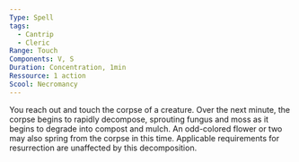 ```yaml
---
Type: Spell
tags:
  - Cantrip
  - Cleric
Range: Touch
Components: V, S
Duration: Concentration, 1min
Ressource: 1 action
Scool: Necromancy
---
```

You reach out and touch the corpse of a creature. Over the next minute, the corpse begins to rapidly decompose, sprouting fungus and moss as it begins to degrade into compost and mulch. An odd-colored flower or two may also spring from the corpse in this time. Applicable requirements for resurrection are unaffected by this decomposition.